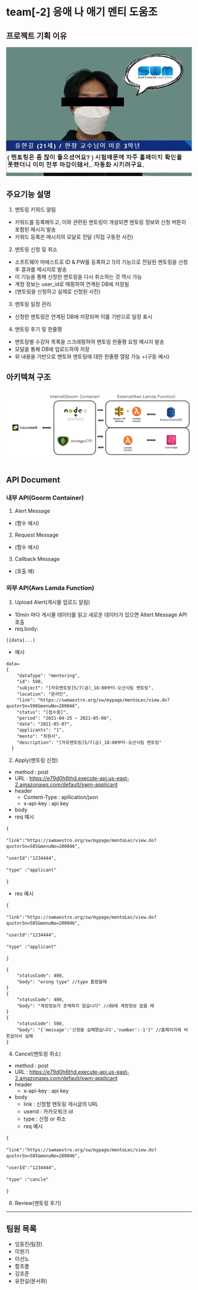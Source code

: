 # team[-2] 응애 나 애기 멘티 도움조



## 프로젝트 기획 이유


![third](./third.png)



## 주요기능 설명
1) 멘토링 키워드 알림
  + 키워드를 등록해두고, 이와 관련된 멘토링이 개설되면 멘토링 정보와 신청 버튼이 포함된 메시지 발송
  + 키워드 등록은 메시지의 모달로 전달
  (직접 구동한 사진)
2) 멘토링 신청 및 취소
  + 소프트웨어 마에스트로 ID & PW를 등록하고 1)의 기능으로 전달된 멘토링을 신청후 결과를 메시지로 발송
  + 이 기능을 통해 신청한 멘토링을 다시 취소하는 것 역시 가능
  + 계정 정보는 user_id로 매핑하여 연계된 DB에 저장됨
  + (멘토링을 신청하고 실제로 신청된 사진)
3) 멘토링 일정 관리
  + 신청한 멘토링은 연계된 DB에 저장되며 이를 기반으로 일정 표시
4) 멘토링 후기 및 한줄평
  + 멘토링별 수강자 목록을 스크래핑하여 멘토링 한줄평 요청 메시지 발송
  + 모달을 통해 DB에 업로드하여 저장
  + 위 내용을 기반으로 멘토와 멘토링에 대한 한줄평 열람 가능
  +(구동 예시)

## 아키텍쳐 구조
![아키텍쳐쳐](./아키텍쳐쳐.png)
------------
## API Document
### 내부 API(Goorm Container)
1) Alert Message
  + (함수 예시)
2) Request Message
  + (함수 예시)
3) Callback Message
  + (호출 예)
### 외부 API(Aws Lamda Function)
1) Upload Alert(게시물 업로드 알림)
  + 10min 마다 게시물 데이터를 읽고 새로운 데이터가 있으면 Altert Message API 호출
  + req.body:
```
[{data}...]
```
  + 예시
```
data=
{
    "dataType": "mentoring",
    "id": 590,
    "subject": "[자유멘토링]5/7(금)_18:00부터-오선식팀 멘토링",
    "location": "온라인",
    "link": "https://swmaestro.org/sw/mypage/mentoLec/view.do?qustnrSn=590&menuNo=200046",
    "status": "[접수중]",
    "period": "2021-04-25 ~ 2021-05-06",
    "date": "2021-05-07",
    "applicants": "1",
    "mento": "최원서",
    "description": "[자유멘토링]5/7(금)_18:00부터-오선식팀 멘토링"
  }
```
2) Apply(멘토링 신청)
  + method : post
  + URL : https://e79d0h6thd.execute-api.us-east-2.amazonaws.com/default/swm-applicant
  + header
    + Content-Type : apllication/json
    + x-api-key : api key
  + body
  + req 예시
```
{

"link":"https://swmaestro.org/sw/mypage/mentoLec/view.do?qustnrSn=585&menuNo=200046",

"userId":"1234444",

"type" :"applicant"

}
```
  + res 예시
```
{

"link":"https://swmaestro.org/sw/mypage/mentoLec/view.do?qustnrSn=585&menuNo=200046",

"userId":"1234444",

"type" :"applicant"

}
```

```
{
    "statusCode": 400,
    "body": "wrong type" //type 틀렸을때
}
{
    "statusCode": 400,
    "body": "계정정보가 존재하지 않습니다" //db에 계정정보 없을 때
}
{
    "statusCode": 500,
    "body": "{'message':'신청을 실패했습니다','number':-1'}" //홈페이지에 버튼없어서 실패
}
```
4) Cancel(멘토링 취소)
  + method : post
  + URL : https://e79d0h6thd.execute-api.us-east-2.amazonaws.com/default/swm-applicant
  + header
    + x-api-key : api key
  + body 
    + link : 신청할 멘토링 게시글의 URL
    + userid : 카카오워크 id
    + type : 신청 or 취소
    + req 예시
```
{

"link":"https://swmaestro.org/sw/mypage/mentoLec/view.do?qustnrSn=585&menuNo=200046",

"userId":"1234444",

"type" :"cancle"

}
```
6) Review(멘토링 후기)
------------


## 팀원 목록
+ 임동진(팀장)
+ 이원기
+ 이선노
+ 함초롬 
+ 김호준
+ 유한길(문서화)

